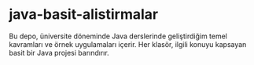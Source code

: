# java-basit-alistirmalar
Bu depo, üniversite döneminde Java derslerinde geliştirdiğim temel kavramları ve örnek uygulamaları içerir.   Her klasör, ilgili konuyu kapsayan basit bir Java projesi barındırır.
